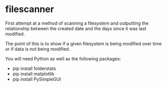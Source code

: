 # filescanner

First attempt at a method of scanning a filesystem and outputting the relationship between the created date and the days since it was last modified. 

The point of this is to show if a given filesystem is being modified over time or if data is not being modified.

You will need Python as well as the following packages:

- pip install folderstats
- pip install matplotlib
- pip install PySimpleGUI

